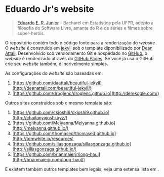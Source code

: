 # Eduardo Jr's website #

> [Eduardo E. R. Junior] - Bacharel em Estatística pela UFPR, adepto a
> filosofia do Software Livre, amante do R e de séries e filmes sobre
> super-heróis.

O repositório contém todo o código fonte para a renderização do
_website_ [](jreduardo.github.io). O _website_ é construído em [jekyll]
sob o template diponibilizado por
[Dean Attali](https://github.com/daattali/beautiful-jekyll). Desenvolvido sob
versionamento Git e hospedado no [GitHub], o _website_ é renderizado através do
[GitHub Pages](https://pages.github.com). Se você já usa o GitHub crie
seu _website_ também, é incrivelmente simples.

As configurações do _website_ são baseadas em:

1. [https://github.com/daattali/beautiful-jekyll](http://deanattali.com/beautiful-jekyll/)
1. [https://github.com/droglenc/droglenc.github.io](http://derekogle.com/)

Outros sites construídos sob o mesmo template são:

1. [https://github.com/ckjoshi9/ckjoshi9.github.io](http://chaitanyajoshi.xyz/)
1. [https://github.com/Melyanna/Melyanna.github.io](http://melyanna.github.io/)
1. [https://github.com/thomased/thomased.github.io](http://tomwhite.io/resources)
1. [https://github.com/sillasgonzaga/sillasgonzaga.github.io](http://sillasgonzaga.github.io/)
1. [https://github.com/brianmaierjr/long-haul](http://brianmaierjr.com/long-haul/)

E existem também outros templates bem legais, veja uma extensa lista em
[](https://github.com/jekyll/jekyll/wiki/themes).

<!--------------------------------------------- -->
[Eduardo E. R. Junior]: https://jreduardo.github.io/
[jekyll]: https://jekyllrb.com/
[GitHub]: https://github.com/
